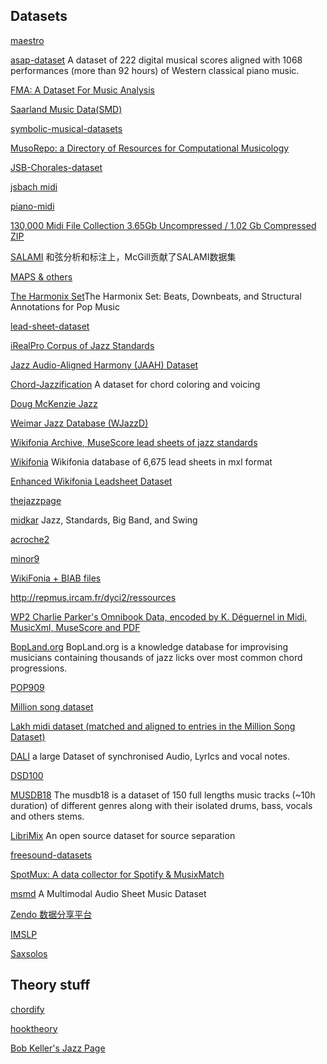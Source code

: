 ## Datasets

[maestro](https://g.co/magenta/maestro-dataset)

[asap-dataset](https://github.com/fosfrancesco/asap-dataset)
A dataset of 222 digital musical scores aligned with 1068 performances (more than 92 hours) of Western classical piano music.

[FMA: A Dataset For Music Analysis](https://github.com/mdeff/fma)

[Saarland Music Data(SMD)](https://www.audiolabs-erlangen.de/resources/MIR/SMD)

[symbolic-musical-datasets](https://github.com/wayne391/symbolic-musical-datasets)

[MusoRepo: a Directory of Resources for Computational Musicology](https://fourscoreandmore.org/musoRepo/)

[JSB-Chorales-dataset](https://github.com/czhuang/JSB-Chorales-dataset)

[jsbach midi](http://www.jsbach.net/midi/) 

[piano-midi](http://www.piano-midi.de/chopin)

[130,000 Midi File Collection 3.65Gb Uncompressed / 1.02 Gb Compressed ZIP](https://www.reddit.com/r/WeAreTheMusicMakers/comments/3ajwe4/the_largest_midi_collection_on_the_internet/)

[SALAMI](https://ddmal.music.mcgill.ca/research/SALAMI/)
和弦分析和标注上，McGill贡献了SALAMI数据集

[MAPS & others](https://adasp.telecom-paris.fr/resources/)

[The Harmonix Set](https://github.com/urinieto/harmonixset)The Harmonix Set: Beats, Downbeats, and Structural Annotations for Pop Music

[lead-sheet-dataset](https://github.com/wayne391/lead-sheet-dataset)

[iRealPro Corpus of Jazz Standards](https://zenodo.org/record/3546040#.YG6sUS0RphH)

[Jazz Audio-Aligned Harmony (JAAH) Dataset](https://github.com/MTG/JAAH)

[Chord-Jazzification](https://github.com/Tsung-Ping/Chord-Jazzification)
A dataset for chord coloring and voicing

[Doug McKenzie Jazz](https://bushgrafts.com/midi/)

[Weimar Jazz Database (WJazzD)](https://jazzomat.hfm-weimar.de/dbformat/dboverview.html)

[Wikifonia Archive, MuseScore lead sheets of jazz standards](https://musescore.com/groups/jazz-standards-leadsheets/discuss/5019538)

[Wikifonia](http://www.synthzone.com/files/Wikifonia/Wikifonia.zip)  Wikifonia database of 6,675 lead sheets in mxl format

[Enhanced Wikifonia Leadsheet Dataset](https://zenodo.org/record/1476555#.YMltci0RrUI)

[thejazzpage](http://www.thejazzpage.de/index1.html)

[midkar](http://midkar.com/jazz/jazz_01.html) Jazz, Standards, Big Band, and Swing

[acroche2](http://www.acroche2.com/midi_jazz.html)

[minor9](https://bhs.minor9.com)

[WikiFonia + BIAB files](https://www.dropbox.com/sh/11lv6srce2627gb/AAD5Z_L8qbbTYbGLGz-5MqT0a?dl=0)

http://repmus.ircam.fr/dyci2/ressources

[WP2 Charlie Parker's Omnibook Data, encoded by K. Déguernel in Midi, MusicXml, MuseScore and PDF](https://nubo.ircam.fr/index.php/s/BPtsmcqPQCNedgc)

[BopLand.org](https://www.bopland.org) BopLand.org is a knowledge database for improvising musicians containing thousands of jazz licks over most common chord progressions.


[POP909](https://github.com/music-x-lab/POP909-Dataset)

[Million song dataset](http://millionsongdataset.com) 

[Lakh midi dataset (matched and aligned to entries in the Million Song Dataset)](https://colinraffel.com/projects/lmd/)

[DALI](https://github.com/gabolsgabs/DALI)
a large Dataset of synchronised Audio, LyrIcs and vocal notes.

[DSD100](https://github.com/faroit/dsdtools)

[MUSDB18](https://sigsep.github.io/datasets/musdb.html)
The musdb18 is a dataset of 150 full lengths music tracks (~10h duration) of different genres along with their isolated drums, bass, vocals and others stems.

[LibriMix](https://github.com/JorisCos/LibriMix)
An open source dataset for source separation

[freesound-datasets](https://github.com/YearnyeenHo?tab=stars&q=&q=dataset)

[SpotMux: A data collector for Spotify & MusixMatch](https://github.com/dmgutierrez/spotify-musixmatch-data-collector)

[msmd](https://github.com/CPJKU/msmd)
A Multimodal Audio Sheet Music Dataset

[Zendo 数据分享平台](https://zenodo.org/record/3546040#.X4T_6i-cYWr)

[IMSLP](https://github.com/jlumbroso/imslp)

[Saxsolos](https://saxsolos.com)

## Theory stuff

[chordify](https://chordify.net/?welcome=1)

[hooktheory](https://www.hooktheory.com)

[Bob Keller's Jazz Page](https://www.cs.hmc.edu/~keller/jazz/)
